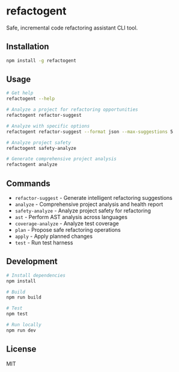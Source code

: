 # refactogent

Safe, incremental code refactoring assistant CLI tool.

## Installation

```bash
npm install -g refactogent
```

## Usage

```bash
# Get help
refactogent --help

# Analyze a project for refactoring opportunities
refactogent refactor-suggest

# Analyze with specific options
refactogent refactor-suggest --format json --max-suggestions 5

# Analyze project safety
refactogent safety-analyze

# Generate comprehensive project analysis
refactogent analyze
```

## Commands

- `refactor-suggest` - Generate intelligent refactoring suggestions
- `analyze` - Comprehensive project analysis and health report
- `safety-analyze` - Analyze project safety for refactoring
- `ast` - Perform AST analysis across languages
- `coverage-analyze` - Analyze test coverage
- `plan` - Propose safe refactoring operations
- `apply` - Apply planned changes
- `test` - Run test harness

## Development

```bash
# Install dependencies
npm install

# Build
npm run build

# Test
npm test

# Run locally
npm run dev
```

## License

MIT